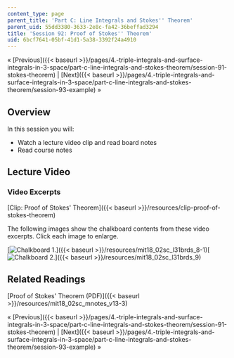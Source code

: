 ```yaml
---
content_type: page
parent_title: 'Part C: Line Integrals and Stokes'' Theorem'
parent_uid: 55dd3380-3633-2e8c-fa42-36beffad3294
title: 'Session 92: Proof of Stokes'' Theorem'
uid: 6bcf7641-05bf-41d1-5a38-3392f24a4910
---
```


« [Previous]({{< baseurl >}}/pages/4.-triple-integrals-and-surface-integrals-in-3-space/part-c-line-integrals-and-stokes-theorem/session-91-stokes-theorem) | [Next]({{< baseurl >}}/pages/4.-triple-integrals-and-surface-integrals-in-3-space/part-c-line-integrals-and-stokes-theorem/session-93-example) »

Overview
--------

In this session you will:

*   Watch a lecture video clip and read board notes
*   Read course notes

Lecture Video
-------------

### Video Excerpts

[Clip: Proof of Stokes' Theorem]({{< baseurl >}}/resources/clip-proof-of-stokes-theorem)

The following images show the chalkboard contents from these video excerpts. Click each image to enlarge.

[![Chalkboard 1.](BASEURL_PLACEHOLDER/resources/mit18_02sc_l31brds_8a-1)]({{< baseurl >}}/resources/mit18_02sc_l31brds_8-1)[![Chalkboard 2.](BASEURL_PLACEHOLDER/resources/mit18_02sc_l31brds_9a)]({{< baseurl >}}/resources/mit18_02sc_l31brds_9)

Related Readings
----------------

[Proof of Stokes' Theorem (PDF)]({{< baseurl >}}/resources/mit18_02sc_mnotes_v13-3)

« [Previous]({{< baseurl >}}/pages/4.-triple-integrals-and-surface-integrals-in-3-space/part-c-line-integrals-and-stokes-theorem/session-91-stokes-theorem) | [Next]({{< baseurl >}}/pages/4.-triple-integrals-and-surface-integrals-in-3-space/part-c-line-integrals-and-stokes-theorem/session-93-example) »